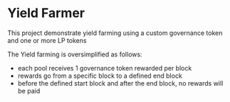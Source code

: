 # Yield Farmer

This project demonstrate yield farming using a custom governance token and one or more LP tokens

The Yield farming is oversimplified as follows:
- each pool receives 1 governance token rewarded per block
- rewards go from a specific block to a defined end block
- before the defined start block and after the end block, no rewards will be paid
